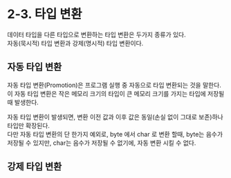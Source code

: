 # 2-3. 타입 변환

데이터 타입을 다른 타입으로 변환하는 타입 변환은 두가지 종류가 있다.  
자동(묵시적) 타입 변환과 강제(명시적) 타입 변환이다.  

## 자동 타입 변환

자동 타입 변환(Promotion)은 프로그램 실행 중 자동으로 타입 변환되는 것을 말한다.  
이 자동 타입 변환은 작은 메모리 크기의 타입이 큰 메모리 크기를 가지는 타입에 저장될 때 발생한다.  

자동 타입 변환이 발생되면, 변환 이전 값과 이후 값은 동일(손실 없이 그대로 보존)하나 타입만 확장된다.  
다만 자동 타입 변환의 단 한가지 예외로, byte 에서 char 로 변환 할때, 
byte는 음수가 저장될 수 있지만, char는 음수가 저장될 수 없기에, 자동 변환 시킬 수 없다. 

## 강제 타입 변환 

